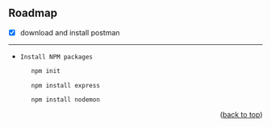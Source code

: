 ## Roadmap

- [x] download and install postman
---
* `Install NPM packages`
   ```sh
      npm init
   ```
   ```
      npm install express
   ```
   ```
      npm install nodemon
   ```
<p align="right">(<a href="#top">back to top</a>)</p>
